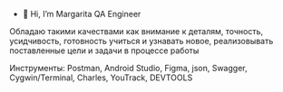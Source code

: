 - 👋 Hi, I’m Margarita
QA Engineer

Обладаю такими качествами как внимание к деталям, точность, усидчивость, готовность учиться и узнавать новое, реализовывать поставленные цели и задачи в процессе работы

Инструменты: Postman, Android Studio, Figma, json, Swagger, Cygwin/Terminal, Charles, YouTrack, DEVTOOLS
